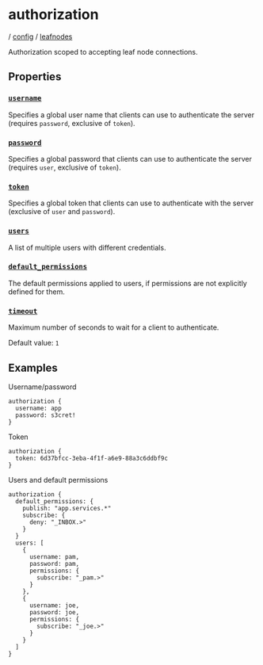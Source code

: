 # authorization

/ [config](/ref/config/index.md) / [leafnodes](/ref/config/config/leafnodes/index.md)

Authorization scoped to accepting leaf node connections.

## Properties

### [`username`](/ref/config/leafnodes/authorization/username/index.md)

Specifies a global user name that clients can use to authenticate
the server (requires `password`, exclusive of `token`).

### [`password`](/ref/config/leafnodes/authorization/password/index.md)

Specifies a global password that clients can use to authenticate
the server (requires `user`, exclusive of `token`).

### [`token`](/ref/config/leafnodes/authorization/token/index.md)

Specifies a global token that clients can use to authenticate with
the server (exclusive of `user` and `password`).

### [`users`](/ref/config/leafnodes/authorization/users/index.md)

A list of multiple users with different credentials.

### [`default_permissions`](/ref/config/leafnodes/authorization/default_permissions/index.md)

The default permissions applied to users, if permissions are
not explicitly defined for them.

### [`timeout`](/ref/config/leafnodes/authorization/timeout/index.md)

Maximum number of seconds to wait for a client to authenticate.

Default value: `1`

## Examples

Username/password

```
authorization {
  username: app
  password: s3cret!
}

```

Token

```
authorization {
  token: 6d37bfcc-3eba-4f1f-a6e9-88a3c6ddbf9c
}

```

Users and default permissions

```
authorization {
  default_permissions: {
    publish: "app.services.*"
    subscribe: {
      deny: "_INBOX.>"
    }
  }
  users: [
    {
      username: pam,
      password: pam,
      permissions: {
        subscribe: "_pam.>"
      }
    },
    {
      username: joe,
      password: joe,
      permissions: {
        subscribe: "_joe.>"
      }
    }
  ]
}

```
